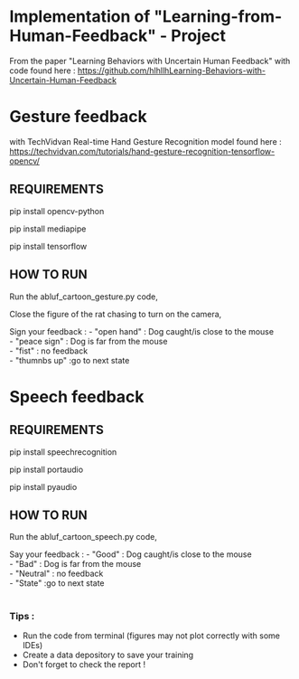 # Implementation of "Learning-from-Human-Feedback" - Project

From the paper "Learning Behaviors with Uncertain Human Feedback" with code found here :
https://github.com/hlhllhLearning-Behaviors-with-Uncertain-Human-Feedback

# Gesture feedback 

with TechVidvan Real-time Hand Gesture Recognition model found here : https://techvidvan.com/tutorials/hand-gesture-recognition-tensorflow-opencv/

## REQUIREMENTS 

pip install opencv-python

pip install mediapipe

pip install tensorflow

## HOW TO RUN 

Run the abluf_cartoon_gesture.py code,

Close the figure of the rat chasing to turn on the camera,

Sign your feedback : - "open hand" : Dog caught/is close to the mouse   
                     - "peace sign" : Dog is far from the mouse  
                     - "fist" : no feedback  
                     - "thumnbs up" :go to next state  

# Speech feedback

## REQUIREMENTS 

pip install speechrecognition

pip install portaudio

pip install pyaudio

## HOW TO RUN 

Run the abluf_cartoon_speech.py code,

Say your feedback : - "Good" : Dog caught/is close to the mouse   
                    - "Bad" : Dog is far from the mouse  
                    - "Neutral" : no feedback  
                    - "State" :go to next state   

#

### Tips : 
- Run the code from terminal (figures may not plot correctly with some IDEs)
- Create a data depository to save your training
- Don't forget to check the report !
